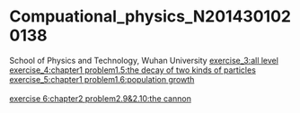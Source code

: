 # Compuational_physics_N2014301020138
School of Physics and Technology, Wuhan University
[exercise_3:all level]()<br>
[exercise_4:chapter1 problem1.5:the decay of two kinds of particles]()<br>
[exercise_5:chapter1 problem1.6:population growth]()<br>    
[exercise 6:chapter2 problem2.9&2.10:the cannon]()<br>
